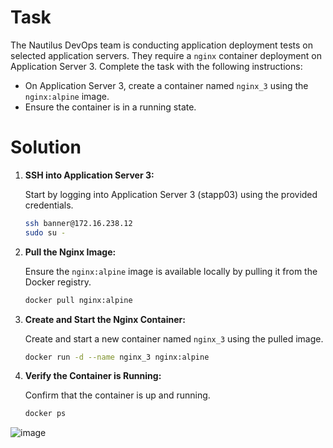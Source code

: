 # Task

The Nautilus DevOps team is conducting application deployment tests on selected application servers. They require a `nginx` container deployment on Application Server 3. Complete the task with the following instructions:

- On Application Server 3, create a container named `nginx_3` using the `nginx:alpine` image.
- Ensure the container is in a running state.

# Solution

1. **SSH into Application Server 3:**

    Start by logging into Application Server 3 (stapp03) using the provided credentials.

    ```bash
    ssh banner@172.16.238.12
    sudo su -
    ```

2. **Pull the Nginx Image:**

    Ensure the `nginx:alpine` image is available locally by pulling it from the Docker registry.

    ```bash
    docker pull nginx:alpine
    ```

3. **Create and Start the Nginx Container:**

    Create and start a new container named `nginx_3` using the pulled image.

    ```bash
    docker run -d --name nginx_3 nginx:alpine
    ```

4. **Verify the Container is Running:**

    Confirm that the container is up and running.

    ```bash
    docker ps
    ```
![image](https://github.com/user-attachments/assets/cb0e9c62-4157-4e15-90ff-282fafb707e8)
